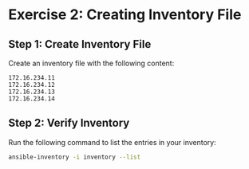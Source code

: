 # Exercise 2: Creating Inventory File

## Step 1: Create Inventory File

Create an inventory file with the following content:

```plaintext
172.16.234.11
172.16.234.12
172.16.234.13
172.16.234.14
```

## Step 2: Verify Inventory

Run the following command to list the entries in your inventory:

```bash
ansible-inventory -i inventory --list
```
